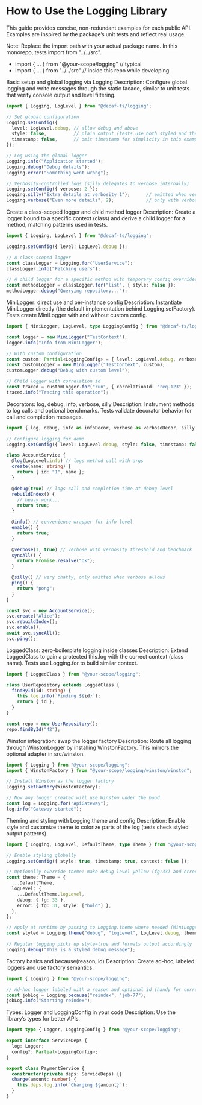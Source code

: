 # How to Use the Logging Library

This guide provides concise, non-redundant examples for each public API. Examples are inspired by the package’s unit tests and reflect real usage.

Note: Replace the import path with your actual package name. In this monorepo, tests import from "../../src".

- import { ... } from "@your-scope/logging" // typical
- import { ... } from "../../src" // inside this repo while developing


Basic setup and global logging via Logging
Description: Configure global logging and write messages through the static facade, similar to unit tests that verify console output and level filtering.

```ts
import { Logging, LogLevel } from "@decaf-ts/logging";

// Set global configuration
Logging.setConfig({
  level: LogLevel.debug, // allow debug and above
  style: false,          // plain output (tests use both styled and themeless)
  timestamp: false,      // omit timestamp for simplicity in this example
});

// Log using the global logger
Logging.info("Application started");
Logging.debug("Debug details");
Logging.error("Something went wrong");

// Verbosity-controlled logs (silly delegates to verbose internally)
Logging.setConfig({ verbose: 2 });
Logging.silly("Extra details at verbosity 1");      // emitted when verbose >= 1
Logging.verbose("Even more details", 2);            // only with verbose >= 2
```


Create a class-scoped logger and child method logger
Description: Create a logger bound to a specific context (class) and derive a child logger for a method, matching patterns used in tests.

```ts
import { Logging, LogLevel } from "@decaf-ts/logging";

Logging.setConfig({ level: LogLevel.debug });

// A class-scoped logger
const classLogger = Logging.for("UserService");
classLogger.info("Fetching users");

// A child logger for a specific method with temporary config overrides
const methodLogger = classLogger.for("list", { style: false });
methodLogger.debug("Querying repository...");
```


MiniLogger: direct use and per-instance config
Description: Instantiate MiniLogger directly (the default implementation behind Logging.setFactory). Tests create MiniLogger with and without custom config.

```ts
import { MiniLogger, LogLevel, type LoggingConfig } from "@decaf-ts/logging";

const logger = new MiniLogger("TestContext");
logger.info("Info from MiniLogger");

// With custom configuration
const custom: Partial<LoggingConfig> = { level: LogLevel.debug, verbose: 2 };
const customLogger = new MiniLogger("TestContext", custom);
customLogger.debug("Debug with custom level");

// Child logger with correlation id
const traced = customLogger.for("run", { correlationId: "req-123" });
traced.info("Tracing this operation");
```


Decorators: log, debug, info, verbose, silly
Description: Instrument methods to log calls and optional benchmarks. Tests validate decorator behavior for call and completion messages.

```ts
import { log, debug, info as infoDecor, verbose as verboseDecor, silly as sillyDecor, LogLevel, Logging } from "@decaf-ts/logging";

// Configure logging for demo
Logging.setConfig({ level: LogLevel.debug, style: false, timestamp: false });

class AccountService {
  @log(LogLevel.info) // logs method call with args
  create(name: string) {
    return { id: "1", name };
  }

  @debug(true) // logs call and completion time at debug level
  rebuildIndex() {
    // heavy work...
    return true;
  }

  @info() // convenience wrapper for info level
  enable() {
    return true;
  }

  @verbose(1, true) // verbose with verbosity threshold and benchmark
  syncAll() {
    return Promise.resolve("ok");
  }

  @silly() // very chatty, only emitted when verbose allows
  ping() {
    return "pong";
  }
}

const svc = new AccountService();
svc.create("Alice");
svc.rebuildIndex();
svc.enable();
await svc.syncAll();
svc.ping();
```


LoggedClass: zero-boilerplate logging inside classes
Description: Extend LoggedClass to gain a protected this.log with the correct context (class name). Tests use Logging.for to build similar context.

```ts
import { LoggedClass } from "@your-scope/logging";

class UserRepository extends LoggedClass {
  findById(id: string) {
    this.log.info(`Finding ${id}`);
    return { id };
  }
}

const repo = new UserRepository();
repo.findById("42");
```


Winston integration: swap the logger factory
Description: Route all logging through WinstonLogger by installing WinstonFactory. This mirrors the optional adapter in src/winston.

```ts
import { Logging } from "@your-scope/logging";
import { WinstonFactory } from "@your-scope/logging/winston/winston";

// Install Winston as the logger factory
Logging.setFactory(WinstonFactory);

// Now any logger created will use Winston under the hood
const log = Logging.for("ApiGateway");
log.info("Gateway started");
```


Theming and styling with Logging.theme and config
Description: Enable style and customize theme to colorize parts of the log (tests check styled output patterns).

```ts
import { Logging, LogLevel, DefaultTheme, type Theme } from "@your-scope/logging";

// Enable styling globally
Logging.setConfig({ style: true, timestamp: true, context: false });

// Optionally override theme: make debug level yellow (fg:33) and error red+bold
const theme: Theme = {
  ...DefaultTheme,
  logLevel: {
    ...DefaultTheme.logLevel,
    debug: { fg: 33 },
    error: { fg: 31, style: ["bold"] },
  },
};

// Apply at runtime by passing to Logging.theme where needed (MiniLogger does this internally)
const styled = Logging.theme("debug", "logLevel", LogLevel.debug, theme);

// Regular logging picks up style=true and formats output accordingly
Logging.debug("This is a styled debug message");
```


Factory basics and because(reason, id)
Description: Create ad-hoc, labeled loggers and use factory semantics.

```ts
import { Logging } from "@your-scope/logging";

// Ad-hoc logger labeled with a reason and optional id (handy for correlation)
const jobLog = Logging.because("reindex", "job-77");
jobLog.info("Starting reindex");
```


Types: Logger and LoggingConfig in your code
Description: Use the library’s types for better APIs.

```ts
import type { Logger, LoggingConfig } from "@your-scope/logging";

export interface ServiceDeps {
  log: Logger;
  config?: Partial<LoggingConfig>;
}

export class PaymentService {
  constructor(private deps: ServiceDeps) {}
  charge(amount: number) {
    this.deps.log.info(`Charging ${amount}`);
  }
}
```
